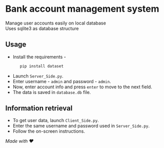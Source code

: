 # Bank account management system
Manage user accounts easily on local database<br>
Uses sqlite3 as database structure <br>
## Usage
+   Install the requirements - 
    ```bash
       pip install dataset
    ```
+   Launch ``Server_Side.py``.
+   Enter username - ``admin`` and password - ``admin``.
+   Now, enter account info and press ``enter`` to move to the next field.
+   The data is saved in ``database.db`` file.

## Information retrieval
+   To get user data, launch ``Client_Side.py``.
+   Enter the same username and password used in ``Server_Side.py``.
+   Follow the on-screen instructions.

<i>Made with :heart:</i>